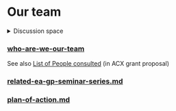 # Our team

<details>

<summary>Discussion space</summary>

We’ve had fruitful discussions in the previous essay and discussion Gdoc “[Slaying the journals](../writings/#slaying-the-journals-google-doc-aimed-at-ea-gp-academic-and-open-science-audiences-link)”...

I’m starting [this new Gdoc space](https://docs.google.com/document/d/1Ojb3a2X12av3c97wezYD6zLRkdo1xlx5r21cblf11JY/edit?usp=sharing) (embedded at bottom) to enable easy discussion and suggestions. (I had previously suggested the Gitbook for that, but Gdoc seems the best lingua franca). I’ll try to incorporate the discussion here into the gitbook (with attribution)\
\
_Please "@" me in that Gdoc space if you make a comment; I visit it only infrequently_



</details>

### [who-are-we-our-team](who-are-we-our-team/ "mention")

See also [List of People consulted](../../grants-and-proposals/acx-ltff-grant-proposal-as-submitted-successfull/#list-of-people-consulted) (in ACX grant proposal)

### [related-ea-gp-seminar-series.md](../../parallel-partner-initiatives-and-resources/related-ea-gp-seminar-series.md "mention")

### [plan-of-action.md](../plan-of-action.md "mention")
